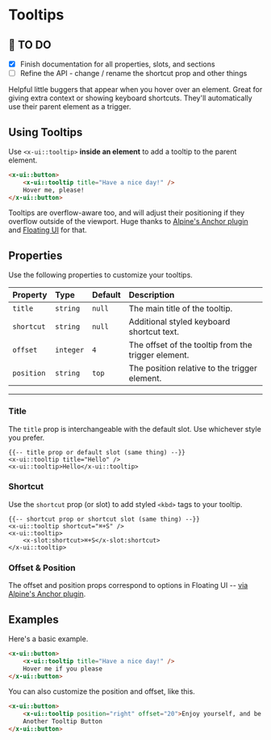 # Tooltips
## 🚧 TO DO
- [x] Finish documentation for all properties, slots, and sections
- [ ] Refine the API - change / rename the shortcut prop and other things

Helpful little buggers that appear when you hover over an element. Great for giving extra context or showing keyboard shortcuts. They'll automatically use
their parent element as a trigger.

## Using Tooltips

Use `<x-ui::tooltip>` **inside an element** to add a tooltip to the parent element.

```html +demo
<x-ui::button>
    <x-ui::tooltip title="Have a nice day!" />
    Hover me, please!
</x-ui::button>
```

Tooltips are overflow-aware too, and will adjust their positioning if they overflow
outside of the viewport. Huge thanks to [Alpine's Anchor plugin](https://alpinejs.dev/plugins/anchor#positioning) and [Floating UI](https://floating-ui.com) for that.

## Properties

Use the following properties to customize your tooltips.

| Property | Type | Default | Description |
|:---|:---|:---|:---|
| `title` | `string` | `null` | The main title of the tooltip. |
| `shortcut` | `string` | `null` | Additional styled keyboard shortcut text. |
| `offset` | `integer` | `4` | The offset of the tooltip from the trigger element. |
| `position` | `string` | `top` | The position relative to the trigger element. |

---

### Title
The `title` prop is interchangeable with the default slot. Use whichever style you prefer.

```blade
{{-- title prop or default slot (same thing) --}}
<x-ui::tooltip title="Hello" />
<x-ui::tooltip>Hello</x-ui::tooltip>
```

### Shortcut
Use the `shortcut` prop (or slot) to add styled `<kbd>` tags to your tooltip.

```blade
{{-- shortcut prop or shortcut slot (same thing) --}}
<x-ui::tooltip shortcut="⌘+S" />
<x-ui::tooltip>
    <x-slot:shortcut>⌘+S</x-slot:shortcut>
</x-ui::tooltip>
```

### Offset & Position
The offset and position props correspond to options in Floating UI -- [via Alpine's Anchor plugin](https://alpinejs.dev/plugins/anchor#positioning).


## Examples

Here's a basic example.
```html +demo
<x-ui::button>
    <x-ui::tooltip title="Have a nice day!" />
    Hover me if you please
</x-ui::button>
```

You can also customize the position and offset, like this.
```html +demo
<x-ui::button>
    <x-ui::tooltip position="right" offset="20">Enjoy yourself, and be happy.</x-ui::tooltip>
    Another Tooltip Button
</x-ui::button>
